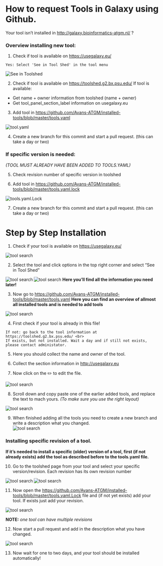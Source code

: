 # How to request Tools in Galaxy using Github. 

Your tool isn’t installed in http://galaxy.bioinformatics-atgm.nl/ ?  

### Overview installing new tool: 

1.	Check if tool is available on https://usegalaxy.eu/ 

```
Yes: Select 'See in Tool Shed' in the tool menu
```
![See in Toolshed](./pictures/Picture3.png)

2.	Check if tool is available on https://toolshed.g2.bx.psu.edu/ 
If tool is available:

* Get name + owner information from toolshed (name + owner)
* Get tool_panel_section_label information on usegalaxy.eu

3.	Add tool in https://github.com/Avans-ATGM/installed-tools/blob/master/tools.yaml 

![tool.yaml](./pictures/Picture1.png)

4.	Create a new branch for this commit and start a pull request. (this can take a day or two)

### If specific version is needed: 

*(TOOL MUST ALREADY HAVE BEEN ADDED TO TOOLS.YAML)*

5.	Check revision number of specific version in toolshed

6.	Add tool in https://github.com/Avans-ATGM/installed-tools/blob/master/tools.yaml.lock 

![tools.yaml.Lock](./pictures/Picture2.png) 

7.	Create a new branch for this commit and start a pull request. (this can take a day or two)

# Step by Step Installation

1.  Check if your tool is available on https://usegalaxy.eu/ 

![tool search](./pictures/Picture4.png)

2.  Select the tool and click options in the top right corner and select “See in Tool Shed”

![tool search](./pictures/Picture5.png)
![tool search](./pictures/Picture6.png)
**Here you’ll find all the information you need later!**

3.  Now go to https://github.com/Avans-ATGM/installed-tools/blob/master/tools.yaml 
**Here you can find an overview of allmost all installed tools and is needed to add tools**

![tool search](./pictures/Picture7.png)

4.  First check if your tool is already in this file!

```
If not: go back to the tool information at https://toolshed.g2.bx.psu.edu/ <br>
If exists, but not installed. Wait a day and if still not exists, please contact administator. 
```

5. Here you should collect the name and owner of the tool. <br>
6. Collect the section information in http://usegalaxy.eu 

7. Now click on the :pencil2: to edit the file.

![tool search](./pictures/Picture8.png)

8.	Scroll down and copy paste one of the earlier added tools, and replace the text to mach yours. *(To make sure you use the right layout)*

![tool search](./pictures/Picture9.png)

9.  When finished adding all the tools you need to create a new branch and write a description what you changed.  
![tool search](./pictures/Picture10.png)

### Installing specific revision of a tool.

**If it’s needed to install a specific (older) version of a tool, first (if not already exists) add the tool as described before to the tools.yaml file.**

10. Go to the toolshed page from your tool and select your specific version/revision. Each revision has its own revision number

![tool search](./pictures/Picture11.png)
![tool search](./pictures/Picture12.png)

11. Now open the https://github.com/Avans-ATGM/installed-tools/blob/master/tools.yaml.Lock file and (if not yet exists) add your tool. If exists just add your revision.

![tool search](./pictures/Picture13.png)

**NOTE:** *one tool can have multiple revisions*

12. Now start a pull request and add in the description what you have changed.

![tool search](./pictures/Picture10.png)

13. Now wait for one to two days, and your tool should be installed automatically!

